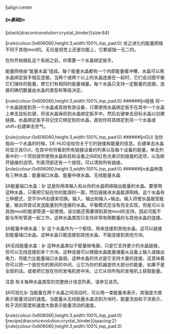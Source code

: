 §align:center
##### §n基础§n
§stack[draconicevolution:crystal_binder]{size:64}

§rule{colour:0x606060,height:3,width:100%,top_pad:0}
龙之进化的能量网络不同于其他mod的。无论是视觉上还是功能上，它都是独一无二的。

在你开始搞乱这个系统之前，你需要一个水晶绑定扳手。

能量网络由“能量水晶”组成。每个能量水晶都有一个内部能量缓冲槽，水晶可以用水晶绑定扳手相互连接。当两个或两个以上的水晶连接在一起时，它们会试图平衡它们储存的能量，使它们有相同的能量储量。每个水晶只支持一定数量的连接。连接的确切数量由水晶的类型和等级决定。

§rule{colour:0x606060,height:3,width:100%,top_pad:0}
######§n链接
将一个水晶链接到另一个水晶或其他有效设备，只需使用水晶绑定扳手在其中一个水晶上单击鼠标右键，将该水晶保存到水晶绑定扳手中。然后右键单击目标水晶以创建链接。水晶绑定扳手将记住它绑定到的水晶，直到你将其绑定到另一个水晶或shift+右键单击空气。

§rule{colour:0x606060,height:3,width:100%,top_pad:0}
######§nGUI
当你指向一个水晶的时候，DE HUD会给你关于它的链接和能量的信息。右键单击水晶将显示其GUI，在其中你将看到所有链接设备的列表以及每个设备的能量。单击列表中的一个项目提供使用水晶和目标设备之间的红色光束识别链接的选项，以及断开链接的选项。列表顶部还有一个按钮，可以清除所有链接。
§rule{colour:0x606060,height:3,width:100%,top_pad:0}
######§n水晶种类
有三种水晶：能量端口水晶、能量中继水晶、无线能量水晶

§6能量端口水晶：§r
这是你用来输入和从你的水晶网络输出能量的水晶。要使用这种水晶，只需把它贴在你的能源的一面，然后链接进水晶能源网络。这个水晶有三种模式，空手Shift右键来切换。输入、输出和输入+输出。输入将使水晶接受能量，输出将尝试发送能量到所连接的水晶。平衡模式还没有完全实现，但是可以与其他mod的能源管道一起使用。该功能还需要得到其他mod的支持，因此可能不能与所有管道一起工作。这种水晶类型只支持非常有限数量的与其他水晶的连接。

§6能量中继水晶：§r
这个水晶作为一个枢纽，用来连接到其他水晶。这可以链接到能量端口水晶。这种水晶只能连接到其他水晶，不能连接到其他方块。

§6无线能量水晶：§r
这种水晶类似于能量继电器，只是它支持更少的水晶链接，但可以无线连接到多个方块。这种连接可以根据水晶能量储量从设备上输入或输出电力，但能力比能量端口水晶弱。这种水晶的优点是它支持大量的连接，这意味着你可以把一个放在你的房间的中间，让它为你的机器提供大部分的能量，如果不是全部的话。或者把它放在你的发电机房中央，让它从你所有的发电机上获取能量。

注意:有关每种水晶类型的完整统计信息列表，请参见该页。

§6可视化§r
当能量在两个水晶之间流动时，可以用一束能量来表示，其强度大致表示能量流动的速度。当能量从无线能量水晶流到方块时，能量流由粒子流表示，粒子流的密度和速度大致表示能量流动的速度。

§rule{colour:0x606060,height:3,width:100%,top_pad:0}
§recipe[draconicevolution:crystal_binder]{spacing:2}
§rule{colour:0x606060,height:3,width:100%,top_pad:3}